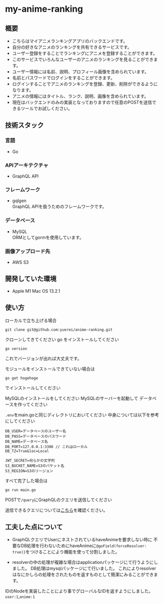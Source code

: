 # my-anime-ranking
## 概要
- こちらはマイアニメランキングアプリのバックエンドです。  
- 自分の好きなアニメのランキングを共有できるサービスです。  
- ユーザー登録をすることでランキングにアニメを登録することができます。  
- このサービスでいろんなユーザーのアニメのランキングを見ることができます。  
- ユーザー情報には名前、説明、プロフィール画像を含められています。  
- 名前とパスワードでログインをすることができます。  
- ログインすることでアニメのランキングを登録、更新、削除ができるようになります。  
- アニメの情報にはタイトル、ランク、説明、画像を含められています。  
- 現在はバックエンドのみの実装となっておりますので任意のPOSTを送信できるツールでお試しください。  
## 技術スタック
### 言語
- Go
### APIアーキテクチャ
- GraphQL API
### フレームワーク
- gqlgen  
GraphQL APIを扱うためのフレームワークです。
### データベース
- MySQL  
ORMとしてgormを使用しています。
### 画像アップロード先
- AWS S3
## 開発していた環境
- Apple M1 Mac OS 13.2.1
## 使い方
ローカルで立ち上げる場合
```
git clone git@github.com:yuorei/anime-ranking.git
```
クローンしてきてください
go をインストールしてください
```
go version
```
これでバージョンが出れば大丈夫です。

モジュールをインストールできていない場合は
```
go get hogehoge
```
でインストールしてください

MySQLのインストールをしてください
MySQLのサーバーを起動して
データベースを作ってください

`.env`をmain.goと同じディレクトリにおいてください
中身については以下を参考にしてください
```
DB_USER=データベースのユーザー名
DB_PASS=データベースのパスワード
DB_NAME=データベース名
DB_PORT=127.0.0.1:3306 // これはローカル
DB_TZ=True&loc=Local

JWT_SECRET=何らかの文字列
S3_BUCKET_NAME=S3のバケット名
S3_REGION=S3のリージョン
```
すべて完了した場合は
```
go run main.go
```

POSTで`/query`にGraphQLのクエリを送信してください

送信できるクエリについては[こちら](./query.md)を確認ください。

## 工夫した点について
- GraphQLクエリでUserにネストされているhaveAnimeを要求しない時に
不要なDB処理を行わないためにhaveAnimeに`@goField(forceResolver: true)}`をつけることにより機能を使って分割しました。

- resolverの中の処理が複雑な場合はapplicationパッケージにて行うようにしました。
DB処理はmysqlパッケージにて行いました。
これによりresolverはなにかしらの処理をされたものを返すものとして簡潔にみることができます。  

IDのNodeを実装したことにより事でグローバルなIDを返すようにしました。  
`user:1`,`anime:1`
